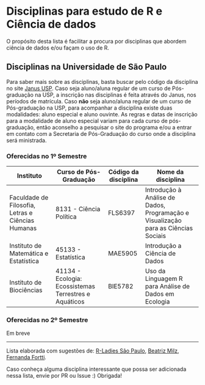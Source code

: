 # Disciplinas para estudo de R e Ciência de dados 

O propósito desta lista é facilitar a procura por disciplinas que abordem ciência de dados e/ou façam o uso de R.

## Disciplinas na Universidade de São Paulo

Para saber mais sobre as disciplinas, basta buscar pelo código da disciplina no site [Janus USP](https://uspdigital.usp.br/janus/componente/disciplinasOferecidasInicial.jsf).
Caso seja aluno/aluna regular de um curso de Pós-graduação na USP, a inscrição nas disciplinas é feita através do Janus, nos períodos de matrícula. 
Caso **não** seja aluno/aluna regular de um curso de Pós-graduação na USP, para acompanhar a disciplina existe duas modalidades: aluno especial e aluno ouvinte. As regras e datas de inscrição para a modalidade de aluno especial variam para cada curso de pós-graduação, então aconselho a pesquisar o site do programa e/ou a entrar em contato com a Secretaria de Pós-Graduação do curso onde a disciplina será ministrada.

### Oferecidas no 1º Semestre


| Instituto                                         | Curso de Pós-Graduação                                | Código da disciplina | Nome da disciplina                                                                 |
|---------------------------------------------------|-------------------------------------------------------|----------------------|------------------------------------------------------------------------------------|
| Faculdade de Filosofia, Letras e Ciências Humanas | 8131 - Ciência Política                               | FLS6397              | Introdução à Análise de Dados, Programação e Visualização para as Ciências Sociais |
| Instituto de Matemática e Estatística             | 45133 - Estatística                                   | MAE5905              | Introdução a Ciência de Dados                                                      |
| Instituto de Biociências                          | 41134 - Ecologia: Ecossistemas Terrestres e Aquáticos | BIE5782              | Uso da Linguagem R para Análise de Dados em Ecologia                               |                                             |

### Oferecidas no 2º Semestre

Em breve

_____

Lista elaborada com sugestões de: [R-Ladies São Paulo](https://github.com/rladies/meetup-presentations_sao-paulo), [Beatriz Milz](https://github.com/beatrizmilz), [Fernanda Fortti](https://github.com/FeFortti).

Caso conheça alguma disciplina interessante que possa ser adicionada nessa lista, envie por PR ou Issue :) Obrigada!

